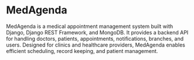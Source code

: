 # MedAgenda
MedAgenda is a medical appointment management system built with Django, Django REST Framework, and MongoDB. It provides a backend API for handling doctors, patients, appointments, notifications, branches, and users. Designed for clinics and healthcare providers, MedAgenda enables efficient scheduling, record keeping, and patient management.
